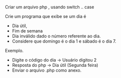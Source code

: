 Criar um arquivo php , usando switch .. case

Crie um programa que exibe se um dia é

- Dia útil,
- Fim de semana
- Dia inválido
  dado o número referente ao dia.
- Considere que domingo é o dia 1 e sábado é o dia 7.

Exemplo.
- Digite o código do dia -> Usuário digitou 2
- Resposta do php -> Dia útil (Segunda feira)
- Enviar o arquivo .php como anexo.
